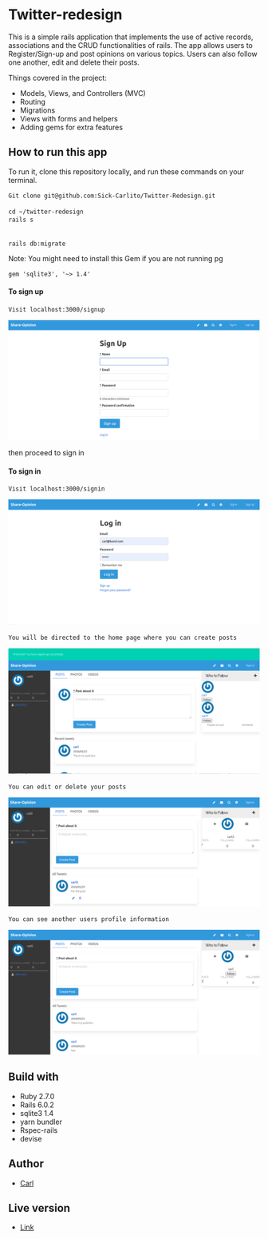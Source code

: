 # Twitter-redesign

This is a simple rails application that implements the use of active records, associations and the CRUD functionalities of rails. The app allows users to Register/Sign-up and post opinions on various topics. Users can also follow one another, edit and delete their posts.

Things covered in the project:

- Models, Views, and Controllers (MVC)
- Routing
- Migrations
- Views with forms and helpers
- Adding gems for extra features



## How to run this app
To run it, clone this repository locally, and run these commands on your terminal.
```
Git clone git@github.com:Sick-Carlito/Twitter-Redesign.git

cd ~/twitter-redesign
rails s


rails db:migrate

```

Note: You might need to install this Gem if you are not running pg
```
gem 'sqlite3', '~> 1.4'
```



#### To sign up
```
Visit localhost:3000/signup
```
![Alt image](https://github.com/Sick-Carlito/Twitter-Redesign/blob/readme/app/assets/images/image1.png)


then proceed to sign in

#### To sign in
```
Visit localhost:3000/signin
```
![Alt image](https://github.com/Sick-Carlito/Twitter-Redesign/blob/readme/app/assets/images/image2.png)

```
You will be directed to the home page where you can create posts
```
![Alt image](https://github.com/Sick-Carlito/Twitter-Redesign/blob/readme/app/assets/images/image3.png)

```
You can edit or delete your posts
```
![Alt image](https://github.com/Sick-Carlito/Twitter-Redesign/blob/readme/app/assets/images/image5.png)

```
You can see another users profile information 
```
![Alt image](https://github.com/Sick-Carlito/Twitter-Redesign/blob/readme/app/assets/images/image4.png)




## Build with

- Ruby 2.7.0
- Rails 6.0.2
- sqlite3 1.4
- yarn bundler
- Rspec-rails
- devise

## Author

- [Carl](https://github.com/Sick-Carlito/Twitter-Redesign)


## Live version

- [Link](https://github.com/Sick-Carlito/Twitter-Redesign)
